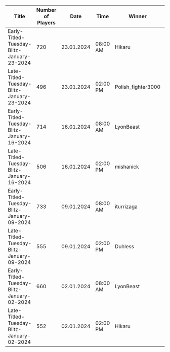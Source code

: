 | Title                                      |   Number of Players | Date       | Time     | Winner             | Tournament Link                                                                                  | Rank List                                                                                                                       |
|--------------------------------------------|---------------------|------------|----------|--------------------|--------------------------------------------------------------------------------------------------|---------------------------------------------------------------------------------------------------------------------------------|
| Early-Titled-Tuesday-Blitz-January-23-2024 |                 720 | 23.01.2024 | 08:00 AM | Hikaru             | [Link](https://www.chess.com/tournament/live/early-titled-tuesday-blitz-january-23-2024-4518064) | [Link](https://github.com/cmgchess/Titled-Tuesday-Data/blob/main/ranks/early-titled-tuesday-blitz-january-23-2024-4518064.json) |
| Late-Titled-Tuesday-Blitz-January-23-2024  |                 496 | 23.01.2024 | 02:00 PM | Polish_fighter3000 | [Link](https://www.chess.com/tournament/live/late-titled-tuesday-blitz-january-23-2024-4518065)  | [Link](https://github.com/cmgchess/Titled-Tuesday-Data/blob/main/ranks/late-titled-tuesday-blitz-january-23-2024-4518065.json)  |
| Early-Titled-Tuesday-Blitz-January-16-2024 |                 714 | 16.01.2024 | 08:00 AM | LyonBeast          | [Link](https://www.chess.com/tournament/live/early-titled-tuesday-blitz-january-16-2024-4503497) | [Link](https://github.com/cmgchess/Titled-Tuesday-Data/blob/main/ranks/early-titled-tuesday-blitz-january-16-2024-4503497.json) |
| Late-Titled-Tuesday-Blitz-January-16-2024  |                 506 | 16.01.2024 | 02:00 PM | mishanick          | [Link](https://www.chess.com/tournament/live/late-titled-tuesday-blitz-january-16-2024-4503498)  | [Link](https://github.com/cmgchess/Titled-Tuesday-Data/blob/main/ranks/late-titled-tuesday-blitz-january-16-2024-4503498.json)  |
| Early-Titled-Tuesday-Blitz-January-09-2024 |                 733 | 09.01.2024 | 08:00 AM | iturrizaga         | [Link](https://www.chess.com/tournament/live/early-titled-tuesday-blitz-january-09-2024-4490239) | [Link](https://github.com/cmgchess/Titled-Tuesday-Data/blob/main/ranks/early-titled-tuesday-blitz-january-09-2024-4490239.json) |
| Late-Titled-Tuesday-Blitz-January-09-2024  |                 555 | 09.01.2024 | 02:00 PM | Duhless            | [Link](https://www.chess.com/tournament/live/late-titled-tuesday-blitz-january-09-2024-4490240)  | [Link](https://github.com/cmgchess/Titled-Tuesday-Data/blob/main/ranks/late-titled-tuesday-blitz-january-09-2024-4490240.json)  |
| Early-Titled-Tuesday-Blitz-January-02-2024 |                 660 | 02.01.2024 | 08:00 AM | LyonBeast          | [Link](https://www.chess.com/tournament/live/early-titled-tuesday-blitz-january-02-2024-4490237) | [Link](https://github.com/cmgchess/Titled-Tuesday-Data/blob/main/ranks/early-titled-tuesday-blitz-january-02-2024-4490237.json) |
| Late-Titled-Tuesday-Blitz-January-02-2024  |                 552 | 02.01.2024 | 02:00 PM | Hikaru             | [Link](https://www.chess.com/tournament/live/late-titled-tuesday-blitz-january-02-2024-4490238)  | [Link](https://github.com/cmgchess/Titled-Tuesday-Data/blob/main/ranks/late-titled-tuesday-blitz-january-02-2024-4490238.json)  |